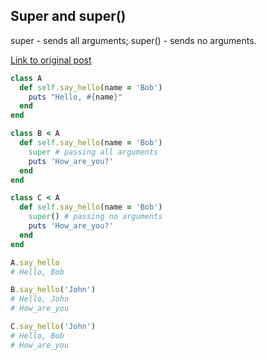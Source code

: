 ## Super and super()

super - sends all arguments; super() - sends no arguments.

[Link to original post](https://stackoverflow.com/questions/31816149/difference-between-calling-super-and-calling-super)

```ruby
class A
  def self.say_hello(name = 'Bob')
    puts "Hello, #{name}"
  end
end

class B < A
  def self.say_hello(name = 'Bob')
    super # passing all arguments
    puts 'How_are_you?'
  end
end

class C < A
  def self.say_hello(name = 'Bob')
    super() # passing no arguments
    puts 'How_are_you?'
  end
end

A.say_hello
# Hello, Bob

B.say_hello('John')
# Hello, John
# How_are_you

C.say_hello('John')
# Hello, Bob
# How_are_you
```
